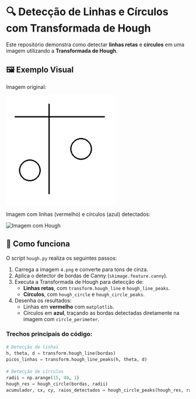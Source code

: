# 🔍 Detecção de Linhas e Círculos com Transformada de Hough

Este repositório demonstra como detectar **linhas retas** e **círculos** em uma imagem utilizando a **Transformada de Hough**.
## 🖼️ Exemplo Visual

Imagem original:

<img src="4.png" alt="Imagem original" width="300"/>

Imagem com linhas (vermelho) e círculos (azul) detectados:

<img src="4mod" alt="Imagem com Hough" width="300"/>

## 🧠 Como funciona

O script `hough.py` realiza os seguintes passos:

1. Carrega a imagem `4.png` e converte para tons de cinza.
2. Aplica o detector de bordas de Canny (`skimage.feature.canny`).
3. Executa a Transformada de Hough para detecção de:
   - **Linhas retas**, com `transform.hough_line` e `hough_line_peaks`.
   - **Círculos**, com `hough_circle` e `hough_circle_peaks`.
4. Desenha os resultados:
   - Linhas em **vermelho** com `matplotlib`.
   - Círculos em **azul**, traçando as bordas detectadas diretamente na imagem com `circle_perimeter`.

### Trechos principais do código:

```python
# Detecção de linhas
h, theta, d = transform.hough_line(bordas)
picos_linhas = transform.hough_line_peaks(h, theta, d)

# Detecção de círculos
radii = np.arange(15, 40, 1)
hough_res = hough_circle(bordas, radii)
acumulador, cx, cy, raios_detectados = hough_circle_peaks(hough_res, radii, total_num_peaks=5)
